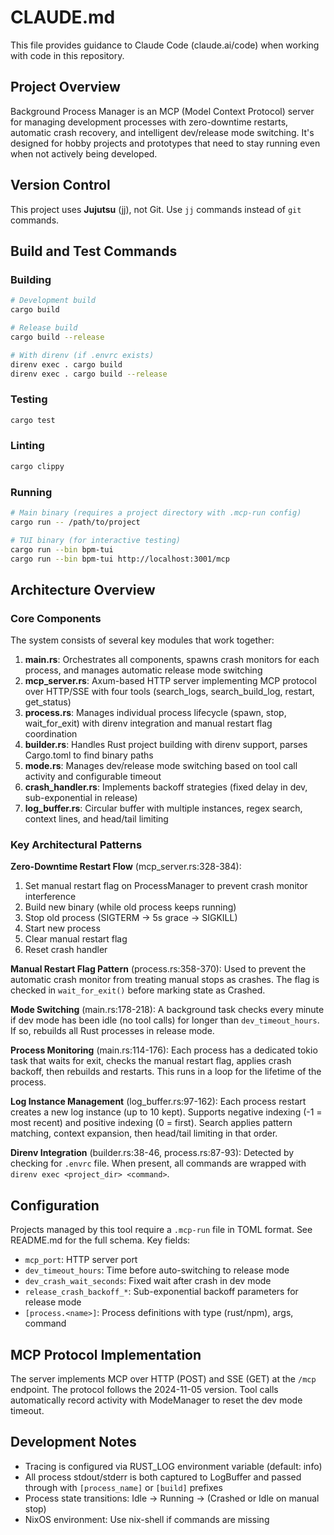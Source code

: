 # CLAUDE.md

This file provides guidance to Claude Code (claude.ai/code) when working with code in this repository.

## Project Overview

Background Process Manager is an MCP (Model Context Protocol) server for managing development processes with zero-downtime restarts, automatic crash recovery, and intelligent dev/release mode switching. It's designed for hobby projects and prototypes that need to stay running even when not actively being developed.

## Version Control

This project uses **Jujutsu** (jj), not Git. Use `jj` commands instead of `git` commands.

## Build and Test Commands

### Building
```bash
# Development build
cargo build

# Release build
cargo build --release

# With direnv (if .envrc exists)
direnv exec . cargo build
direnv exec . cargo build --release
```

### Testing
```bash
cargo test
```

### Linting
```bash
cargo clippy
```

### Running
```bash
# Main binary (requires a project directory with .mcp-run config)
cargo run -- /path/to/project

# TUI binary (for interactive testing)
cargo run --bin bpm-tui
cargo run --bin bpm-tui http://localhost:3001/mcp
```

## Architecture Overview

### Core Components

The system consists of several key modules that work together:

1. **main.rs**: Orchestrates all components, spawns crash monitors for each process, and manages automatic release mode switching
2. **mcp_server.rs**: Axum-based HTTP server implementing MCP protocol over HTTP/SSE with four tools (search_logs, search_build_log, restart, get_status)
3. **process.rs**: Manages individual process lifecycle (spawn, stop, wait_for_exit) with direnv integration and manual restart flag coordination
4. **builder.rs**: Handles Rust project building with direnv support, parses Cargo.toml to find binary paths
5. **mode.rs**: Manages dev/release mode switching based on tool call activity and configurable timeout
6. **crash_handler.rs**: Implements backoff strategies (fixed delay in dev, sub-exponential in release)
7. **log_buffer.rs**: Circular buffer with multiple instances, regex search, context lines, and head/tail limiting

### Key Architectural Patterns

**Zero-Downtime Restart Flow** (mcp_server.rs:328-384):
1. Set manual restart flag on ProcessManager to prevent crash monitor interference
2. Build new binary (while old process keeps running)
3. Stop old process (SIGTERM → 5s grace → SIGKILL)
4. Start new process
5. Clear manual restart flag
6. Reset crash handler

**Manual Restart Flag Pattern** (process.rs:358-370):
Used to prevent the automatic crash monitor from treating manual stops as crashes. The flag is checked in `wait_for_exit()` before marking state as Crashed.

**Mode Switching** (main.rs:178-218):
A background task checks every minute if dev mode has been idle (no tool calls) for longer than `dev_timeout_hours`. If so, rebuilds all Rust processes in release mode.

**Process Monitoring** (main.rs:114-176):
Each process has a dedicated tokio task that waits for exit, checks the manual restart flag, applies crash backoff, then rebuilds and restarts. This runs in a loop for the lifetime of the process.

**Log Instance Management** (log_buffer.rs:97-162):
Each process restart creates a new log instance (up to 10 kept). Supports negative indexing (-1 = most recent) and positive indexing (0 = first). Search applies pattern matching, context expansion, then head/tail limiting in that order.

**Direnv Integration** (builder.rs:38-46, process.rs:87-93):
Detected by checking for `.envrc` file. When present, all commands are wrapped with `direnv exec <project_dir> <command>`.

## Configuration

Projects managed by this tool require a `.mcp-run` file in TOML format. See README.md for the full schema. Key fields:
- `mcp_port`: HTTP server port
- `dev_timeout_hours`: Time before auto-switching to release mode
- `dev_crash_wait_seconds`: Fixed wait after crash in dev mode
- `release_crash_backoff_*`: Sub-exponential backoff parameters for release mode
- `[process.<name>]`: Process definitions with type (rust/npm), args, command

## MCP Protocol Implementation

The server implements MCP over HTTP (POST) and SSE (GET) at the `/mcp` endpoint. The protocol follows the 2024-11-05 version. Tool calls automatically record activity with ModeManager to reset the dev mode timeout.

## Development Notes

- Tracing is configured via RUST_LOG environment variable (default: info)
- All process stdout/stderr is both captured to LogBuffer and passed through with `[process_name]` or `[build]` prefixes
- Process state transitions: Idle → Running → (Crashed or Idle on manual stop)
- NixOS environment: Use nix-shell if commands are missing
